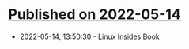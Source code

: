 # [Published on 2022-05-14](index.md)

* [2022-05-14, 13:50:30](https://news.ycombinator.com/item?id=31377904) - [Linux Insides Book](https://0xax.gitbooks.io/linux-insides/content/)
